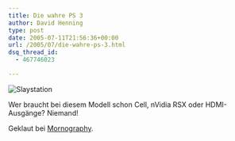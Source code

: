 ```yaml
---
title: Die wahre PS 3
author: David Henning
type: post
date: 2005-07-11T21:56:36+00:00
url: /2005/07/die-wahre-ps-3.html
dsq_thread_id:
  - 467746023

---
```

![Slaystation][1]

Wer braucht bei diesem Modell schon Cell, nVidia RSX oder HDMI-Ausgänge? Niemand!

Geklaut bei [Mornography][2].

 [1]: https://www.madcatswelt.org/images/slaystation.jpg
 [2]: http://www.mornography.de